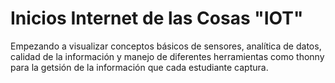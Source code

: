 # **Inicios Internet de las Cosas "IOT"**
Empezando a visualizar conceptos básicos de sensores, analítica de datos, calidad de la información y manejo de diferentes herramientas como thonny para la getsión de la información que cada estudiante captura.
